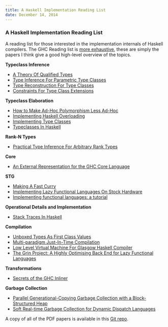 ```yaml
---
title: A Haskell Implementation Reading List
date: December 14, 2014
---
```


### A Haskell Implementation Reading List

A reading list for those interested in the implementation internals of Haskell
compilers.  The GHC Reading list is [more
exhaustive](https://ghc.haskell.org/trac/ghc/wiki/ReadingList), these are simply
the papers I think give a good high-level overview of the topics.

**Typeclass Inference**

* [A Theory Of Qualified Types](http://ipaper.googlecode.com/git-history/969fbd798753dc0b10ea9efe5af7773ff10f728a/Mark-Jones/A-theory-of-qualified-types.pdf)
* [Type Inference For Parametric Type Classes](http://cpsc.yale.edu/sites/default/files/files/tr900.pdf)
* [Type Reconstruction For Type Classes](https://www4.in.tum.de/publ/papers/NipkowPrehofer_TRfT1995.pdf)
* [Constraints For Type Class Extensions](http://www.computerscience.nl/wiki/pub/Ehc/GvdGeest/geest07cnstr-tycls-ext.pdf)

**Typeclass Elaboration**

* [How to Make Ad-Hoc Polymorphism Less Ad-Hoc](http://202.3.77.10/users/karkare/courses/2010/cs653/Papers/ad-hoc-polymorphism.pdf)
* [Implementing Haskell Overloading](http://pdf.aminer.org/000/214/096/implementing_haskell_overloading.pdf)
* [Implementing Type Classes](http://pdf.aminer.org/000/542/781/implementing_type_classes.pdf)
* [Typeclasses In Haskell](http://ropas.snu.ac.kr/lib/dock/HaHaJoWa1996.pdf)

**Rank-N Types**

* [Practical Type Inference For Arbitrary Rank Types](http://repository.upenn.edu/cgi/viewcontent.cgi?article=1336&context=cis_papers)

**Core**

* [An External Representation for the GHC Core Language](https://downloads.haskell.org/~ghc/6.10.4/docs/html/ext-core/core.pdf)

**STG**

* [Making A Fast Curry](http://research.microsoft.com/en-us/um/people/simonpj/papers/eval-apply/)
* [Implementing Lazy Functional Languages On Stock Hardware](http://research.microsoft.com/en-us/um/people/simonpj/papers/spineless-tagless-gmachine.ps.gz#26pub=34)
* [Implementing functional languages: a tutorial](http://research.microsoft.com/en-us/um/people/simonpj/papers/pj-lester-book/student.djvu)

**Operational Details and Implementation**

* [Stack Traces In Haskell](http://arashrouhani.com/papers/master-thesis.pdf)

**Compilation**

* [Unboxed Types As First Class Values](http://www.haskell.org/ghc/docs/papers/unboxed-values.ps.gz)
* [Multi-paradigm Just-In-Time Compilation](http://www.cse.unsw.edu.au/~pls/thesis/dons-thesis.ps.gz)
* [Low Level Virtual Machine For Glasgow Haskell Compiler](https://www.cse.unsw.edu.au/~pls/thesis/davidt-thesis.pdf)
* [The Grin Project: A Highly Optimising Back End for Lazy Functional Languages](http://mirror.seize.it/papers/The%20GRIN%20Project.pdf)

**Transformations**

* [Secrets of the GHC Inliner](http://research.microsoft.com/en-us/um/people/simonpj/Papers/inlining/inline.pdf)

**Garbage Collection**

* [Parallel Generational-Copying Garbage Collection with a Block-Structured Heap](http://community.haskell.org/~simonmar/papers/parallel-gc.pdf)
* [Soft Real-time Garbage Collection for Dynamic Dispatch Languages](http://www.doc.ic.ac.uk/~amc4/Papers/thesis.pdf)

A copy of all of the PDF papers is available in this [Git repo](https://github.com/sdiehl/papers).
